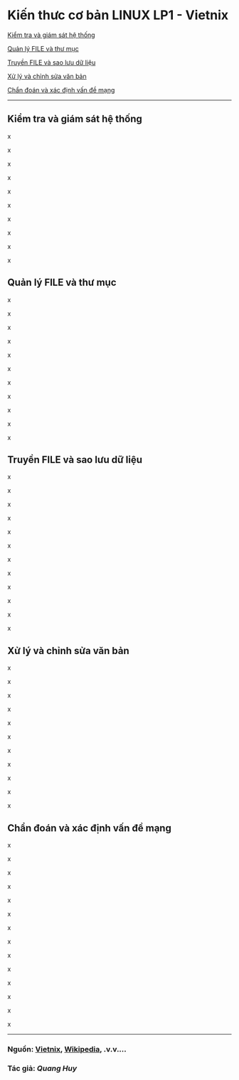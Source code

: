 # Kiến thưc cơ bản LINUX LP1 - Vietnix

[Kiểm tra và giám sát hệ thống](https://github.com/lamianguyen99/fudamental2-vietnix?tab=readme-ov-file#ki%E1%BB%83m-tra-v%C3%A0-gi%C3%A1m-s%C3%A1t-h%E1%BB%87-th%E1%BB%91ng)

[Quản lý FILE và thư mục](https://github.com/lamianguyen99/fudamental2-vietnix?tab=readme-ov-file#ki%E1%BB%83m-tra-v%C3%A0-gi%C3%A1m-s%C3%A1t-h%E1%BB%87-th%E1%BB%91ng)

[Truyền FILE và sao lưu dữ liệu](https://github.com/lamianguyen99/fudamental2-vietnix?tab=readme-ov-file#ki%E1%BB%83m-tra-v%C3%A0-gi%C3%A1m-s%C3%A1t-h%E1%BB%87-th%E1%BB%91ng)

[Xử lý và chỉnh sửa văn bản](https://github.com/lamianguyen99/fudamental2-vietnix?tab=readme-ov-file#ki%E1%BB%83m-tra-v%C3%A0-gi%C3%A1m-s%C3%A1t-h%E1%BB%87-th%E1%BB%91ng)

[Chẩn đoán và xác định vấn đề mạng](https://github.com/lamianguyen99/fudamental2-vietnix?tab=readme-ov-file#ch%E1%BA%A9n-%C4%91o%C3%A1n-v%C3%A0-x%C3%A1c-%C4%91%E1%BB%8Bnh-v%E1%BA%A5n-%C4%91%E1%BB%81-m%E1%BA%A1ng)

---

## Kiểm tra và giám sát hệ thống

x

x

x

x

x

x

x

x

x

x

## Quản lý FILE và thư mục

x

x

x

x

x

x

x

x

x

x

x


## Truyền FILE và sao lưu dữ liệu

x

x

x

x

x

x

x

x

x

x

x

x


## Xử lý và chỉnh sửa văn bản

x

x

x

x

x

x

x

x

x

x

x


## Chẩn đoán và xác định vấn đề mạng

x

x

x

x

x

x

x

x

x

x

x

x

x

x



---
### Nguồn: [Vietnix](https://vietnix.vn/category/linux/), [Wikipedia](https://vi.wikipedia.org/wiki/Linux), .v.v.... 




### Tác giả: *Quang Huy* 
